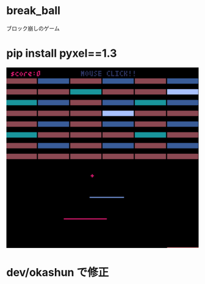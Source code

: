 # break_ball

ブロック崩しのゲーム

# pip install pyxel==1.3

![ブロック崩し](https://github.com/okasyun/break_ball/blob/main/スクリーンショット%202021-03-24%2017.56.05.png)

# dev/okashun で修正
